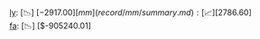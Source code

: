 [ly](record/ly/summary.md): [📉] [$-2917.00]  
[mm](record/mm/summary.md): [📈] [$2786.60]  
[fa](record/fa/summary.md): [📉] [$-905240.01]  
